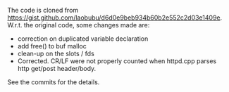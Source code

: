 The code is cloned from https://gist.github.com/laobubu/d6d0e9beb934b60b2e552c2d03e1409e.
W.r.t. the original code, some changes made are:
* correction on duplicated variable declaration
* add free() to buf malloc
* clean-up on the slots / fds
* Corrected. CR/LF were not properly counted when httpd.cpp parses http get/post header/body. 

See the commits for the details.

